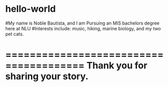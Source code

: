 # hello-world
#My name is Noble Bautista, and I am Pursuing an MIS bachelors degree here at NLU
#Interests include: music, hiking, marine biology, and my two pet cats.

=======================================
   Thank you for sharing your story.  
=======================================
